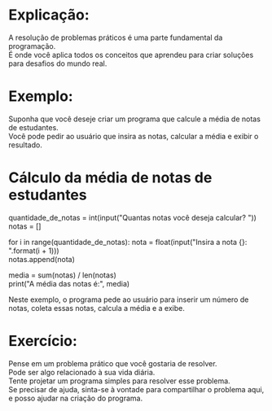 # Explicação:
A resolução de problemas práticos é uma parte fundamental da programação. <br /> 
É onde você aplica todos os conceitos que aprendeu para criar soluções para desafios do mundo real.

# Exemplo:
Suponha que você deseje criar um programa que calcule a média de notas de estudantes. <br /> 
Você pode pedir ao usuário que insira as notas, calcular a média e exibir o resultado.

# Cálculo da média de notas de estudantes
quantidade_de_notas = int(input("Quantas notas você deseja calcular? "))<br /> 
notas = []

for i in range(quantidade_de_notas):
    nota = float(input("Insira a nota {}: ".format(i + 1)))<br /> 
    notas.append(nota)

media = sum(notas) / len(notas)<br /> 
print("A média das notas é:", media)<br /> 

Neste exemplo, o programa pede ao usuário para inserir um número de notas, coleta essas notas, calcula a média e a exibe.

# Exercício:
Pense em um problema prático que você gostaria de resolver. <br /> 
Pode ser algo relacionado à sua vida diária. <br /> 
Tente projetar um programa simples para resolver esse problema. <br /> 
Se precisar de ajuda, sinta-se à vontade para compartilhar o problema aqui, e posso ajudar na criação do programa.
